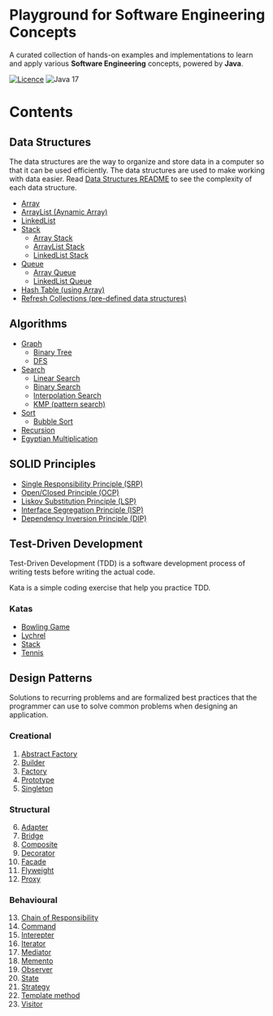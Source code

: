 # Playground for Software Engineering Concepts
A curated collection of hands-on examples and implementations to learn and apply various **Software Engineering** concepts, powered by **Java**.

[![Licence](https://img.shields.io/badge/license-MIT-blue.svg)](LICENSE)
![Java 17](https://img.shields.io/badge/Java-17-red.svg)

# Contents

## Data Structures

The data structures are the way to organize and store data in a computer so that it can be used efficiently. The data structures are used to make working with data easier.
Read [Data Structures README](data-structures) to see the complexity of each data structure.

* [Array](data-structures/src/main/java/com/houarizegai/datastructures/array/simple)
* [ArrayList (Aynamic Array)](data-structures/src/main/java/com/houarizegai/datastructures/array/dynamic)
* [LinkedList](data-structures/src/main/java/com/houarizegai/datastructures/linkedlist)
* [Stack](data-structures/src/main/java/com/houarizegai/datastructures/stack)
  * [Array Stack](data-structures/src/main/java/com/houarizegai/datastructures/stack/array)
  * [ArrayList Stack](data-structures/src/main/java/com/houarizegai/datastructures/stack/dynamicarray)
  * [LinkedList Stack](data-structures/src/main/java/com/houarizegai/datastructures/stack/linkedlist)
* [Queue](data-structures/src/main/java/com/houarizegai/datastructures/queue)
    * [Array Queue](data-structures/src/main/java/com/houarizegai/datastructures/queue/array)
    * [LinkedList Queue](data-structures/src/main/java/com/houarizegai/datastructures/queue/linkedlist)
* [Hash Table (using Array)](data-structures/src/main/java/com/houarizegai/datastructures/hashtable)
* [Refresh Collections (pre-defined data structures)](data-structures/src/main/java/com/houarizegai/datastructures/collections)

## Algorithms

* [Graph](algorithms/src/main/java/com/houarizegai/algorithms/graph)
    * [Binary Tree](algorithms/src/main/java/com/houarizegai/algorithms/graph/binary_tree)
    * [DFS](algorithms/src/main/java/com/houarizegai/algorithms/graph/dfs)
* [Search](algorithms/src/main/java/com/houarizegai/algorithms/search)
    * [Linear Search](algorithms/src/main/java/com/houarizegai/algorithms/search/linear)
    * [Binary Search](algorithms/src/main/java/com/houarizegai/algorithms/search/binary)
    * [Interpolation Search](algorithms/src/main/java/com/houarizegai/algorithms/search/interpolation)
    * [KMP (pattern search)](algorithms/src/main/java/com/houarizegai/algorithms/search/kmp)
* [Sort](algorithms/src/main/java/com/houarizegai/algorithms/sort)
    * [Bubble Sort](algorithms/src/main/java/com/houarizegai/algorithms/sort/bubblesort)
* [Recursion](algorithms/src/main/java/com/houarizegai/algorithms/recursion)
* [Egyptian Multiplication](algorithms/src/main/java/com/houarizegai/algorithms/egyptian_multiplication)

## SOLID Principles

* [Single Responsibility Principle (SRP)](solid/srp)
* [Open/Closed Principle (OCP)](solid/ocp)
* [Liskov Substitution Principle (LSP)](solid/lsp)
* [Interface Segregation Principle (ISP)](solid/isp)
* [Dependency Inversion Principle (DIP)](solid/dip)

## Test-Driven Development

Test-Driven Development (TDD) is a software development process of writing tests before writing the actual code.

Kata is a simple coding exercise that help you practice TDD.

### Katas

* [Bowling Game](katas/bowling-game)
* [Lychrel](katas/lychrel)
* [Stack](katas/stack)
* [Tennis](katas/tennis)

## Design Patterns
Solutions to recurring problems and are formalized best practices that the programmer can use to solve common problems when designing an application.

### Creational

1. [Abstract Factory](design-patterns/creational/abstract-factory)
2. [Builder](design-patterns/creational/builder)
3. [Factory](design-patterns/creational/factory)
4. [Prototype](design-patterns/creational/prototype)
5. [Singleton](design-patterns/creational/singleton)

### Structural

6. [Adapter](design-patterns/structural/adapter)
7. [Bridge](design-patterns/structural/bridge)
8. [Composite](design-patterns/structural/composite)
9. [Decorator](design-patterns/structural/decorator)
10. [Facade](design-patterns/structural/facade)
11. [Flyweight](design-patterns/structural/flyweight)
12. [Proxy](design-patterns/structural/proxy)

### Behavioural

13. [Chain of Responsibility](design-patterns/behavioural/chain-of-responsability)
14. [Command](design-patterns/behavioural/command)
15. [Interepter](design-patterns/behavioural/interpreter)
16. [Iterator](design-patterns/behavioural/iterator)
17. [Mediator](design-patterns/behavioural/mediator)
18. [Memento](design-patterns/behavioural/memento)
19. [Observer](design-patterns/behavioural/observer)
20. [State](design-patterns/behavioural/state)
21. [Strategy](design-patterns/behavioural/strategy)
22. [Template method](design-patterns/behavioural/template-method)
23. [Visitor](design-patterns/behavioural/visitor)